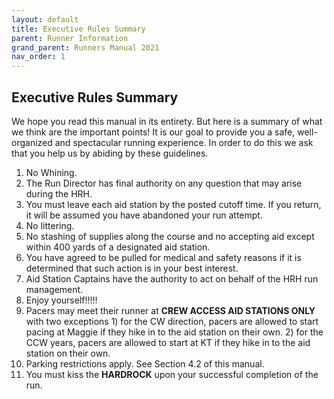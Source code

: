 ```yaml
---
layout: default
title: Executive Rules Summary
parent: Runner Information
grand_parent: Runners Manual 2021
nav_order: 1
---
```


## Executive Rules Summary

We hope you read this manual in its entirety. But here is a summary of what we think are the important points! It is our
goal to provide you a safe, well-organized and spectacular running experience. In order to do this we ask that you help
us by abiding by these guidelines.

1. No Whining.
2. The Run Director has final authority on any question that may arise during the HRH.
3. You must leave each aid station by the posted cutoff time. If you return, it will be assumed you have abandoned your
   run attempt.
4. No littering.
5. No stashing of supplies along the course and no accepting aid except within 400 yards of a designated aid station.
6. You have agreed to be pulled for medical and safety reasons if it is determined that such action is in your best
   interest.
7. Aid Station Captains have the authority to act on behalf of the HRH run management.
8. Enjoy yourself!!!!!
9. Pacers may meet their runner at **CREW ACCESS AID STATIONS ONLY** with two exceptions 1) for the CW direction, pacers
   are allowed to start pacing at Maggie if they hike in to the aid station on their own. 2) for the CCW years, pacers
   are allowed to start at KT if they hike in to the aid station on their own.
10. Parking restrictions apply. See Section 4.2 of this manual.
11. You must kiss the **HARDROCK** upon your successful completion of the run.

